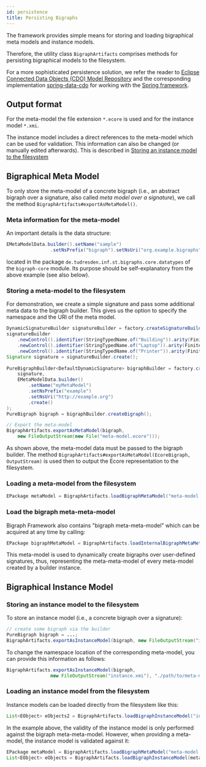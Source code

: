 ```yaml
---
id: persistence
title: Persisting Bigraphs
---
```


<!--# Persisting Bigraphs-->

The framework provides simple means for storing and loading bigraphical
meta models and instance models.

Therefore, the utility class `BigraphArtifacts` comprises methods for
persisting bigraphical models to the filesystem.

For a more sophisticated persistence solution, we refer the reader to 
[Eclipse Connected Data Objects (CDO) Model Repository](https://projects.eclipse.org/projects/modeling.emf.cdo) 
and the corresponding implementation [spring-data-cdo]() for working
with the [Spring framework](https://spring.io/). 

## Output format

For the meta-model the file extension `*.ecore` is used and for the instance model `*.xmi`.

The instance model includes a direct references to the meta-model which can be used for validation. This information can
also be changed (or manually edited afterwards). This is described in [Storing an instance model to the filesystem](#storing-an-instance-model-to-the-filesystem)

## Bigraphical Meta Model

To only store the meta-model of a concrete bigraph (i.e., an abstract bigraph over a signature,
also called *meta model over a signature*), we call the method `BigraphArtifacts#exportAsMetaModel()`.

### Meta information for the meta-model

An important details is the data structure:

```java
EMetaModelData.builder().setName("sample")
                .setNsPrefix("bigraph").setNsUri("org.example.bigraphs");
```
located in the package `de.tudresden.inf.st.bigraphs.core.datatypes` of the `bigraph-core` module.
Its purpose should be self-explanatory from the above example (see also below).

### Storing a meta-model to the filesystem

For demonstration, we create a simple signature and pass some additional
meta data to the bigraph builder. This gives us the option to specify the namespace
and the URI of the meta model.

```java
DynamicSignatureBuilder signatureBuilder = factory.createSignatureBuilder();
signatureBuilder
    .newControl().identifier(StringTypedName.of("Building")).arity(FiniteOrdinal.ofInteger(2)).assign()
    .newControl().identifier(StringTypedName.of("Laptop")).arity(FiniteOrdinal.ofInteger(1)).assign()
    .newControl().identifier(StringTypedName.of("Printer")).arity(FiniteOrdinal.ofInteger(2)).assign()
Signature signature = signatureBuilder.create();
        
PureBigraphBuilder<DefaultDynamicSignature> bigraphBuilder = factory.createBigraphBuilder(
    signature,
    EMetaModelData.builder()
        .setName("myMetaModel")
        .setNsPrefix("example")
        .setNsUri("http://example.org")
        .create()
);
PureBigraph bigraph = bigraphBuilder.createBigraph();

// Export the meta-model
BigraphArtifacts.exportAsMetaModel(bigraph,
    new FileOutputStream(new File("meta-model.ecore")));
```

As shown above, the meta-model data must be passed to the bigraph builder.
The method `BigraphArtifacts#exportAsMetaModel(EcoreBigraph, OutputStream)` is used then to output the Ecore representation
to the filesystem.


### Loading a meta-model from the filesystem

```java
EPackage metaModel = BigraphArtifacts.loadBigraphMetaModel("meta-model.ecore");
```

### Load the bigraph meta-meta-model

Bigraph Framework also contains "bigraph meta-meta-model" which can be acquired at any time by calling:

```java
EPackage bigraphMetaModel = BigraphArtifacts.loadInternalBigraphMetaMetaModel();
```

This meta-model is used to dynamically create bigraphs over user-defined signatures, thus, representing the meta-meta-model
of every meta-model created by a builder instance.

## Bigraphical Instance Model

### Storing an instance model to the filesystem

To store an instance model (i.e., a concrete bigraph over a signature):

```java
// create some bigraph via the builder
PureBigraph bigraph = ...;
BigraphArtifacts.exportAsInstanceModel(bigraph, new FileOutputStream("instance-model.xmi"));
```

To change the namespace location of the corresponding meta-model, you can provide this information as follows:

```java
BigraphArtifacts.exportAsInstanceModel(bigraph,
                new FileOutputStream("instance.xmi"), "./path/to/meta-model.ecore");
```

### Loading an instance model from the filesystem

Instance models can be loaded directly from the filesystem like this:
```java
List<EObject> eObjects2 = BigraphArtifacts.loadBigraphInstanceModel("instance.xmi");
```

In the example above, the validity of the instance model is only performed against the bigraph meta-meta-model.
However, when providing a meta-model, the instance model is validated against it:

```java
EPackage metaModel = BigraphArtifacts.loadBigraphMetaModel("meta-model.ecore");
List<EObject> eObjects = BigraphArtifacts.loadBigraphInstanceModel(metaModel, "instance.xmi");
```


